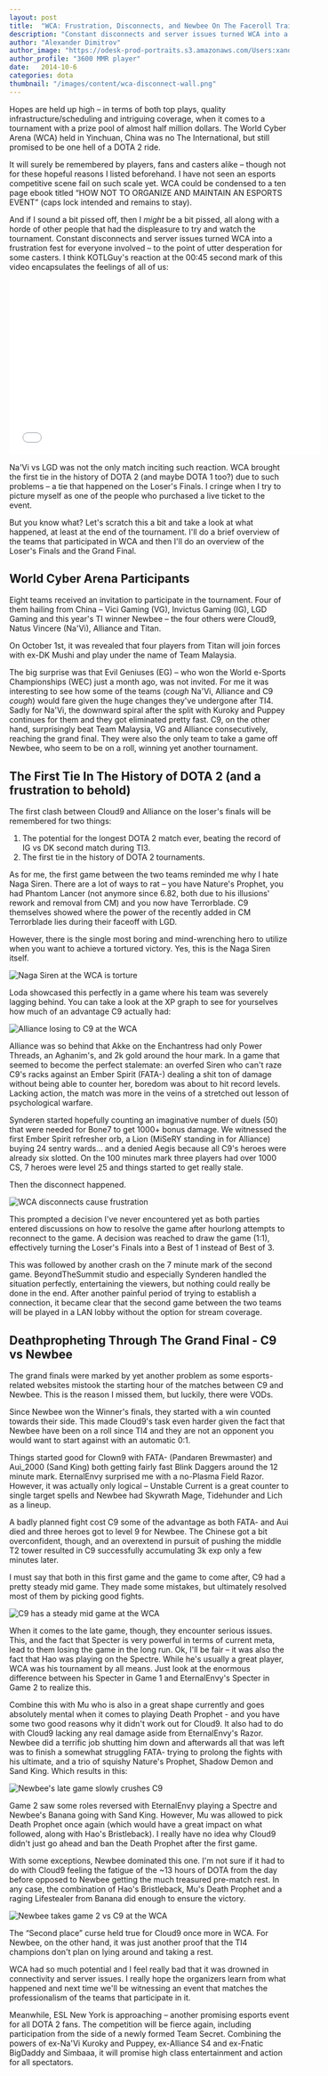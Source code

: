 ```yaml
---
layout: post
title:  "WCA: Frustration, Disconnects, and Newbee On The Faceroll Train Again"
description: "Constant disconnects and server issues turned WCA into a frustration fest for everyone involved – to the point of utter desperation for some casters."
author: "Alexander Dimitrov"
author_image: "https://odesk-prod-portraits.s3.amazonaws.com/Users:xanderdi:PortraitUrl_100?AWSAccessKeyId=1XVAX3FNQZAFC9GJCFR2&Expires=2147483647&Signature=H1JpjAmGNcCnRphLdBmJLwkIhfk%3D&1412137708"
author_profile: "3600 MMR player"
date:   2014-10-6 
categories: dota
thumbnail: "/images/content/wca-disconnect-wall.png"
---
```


Hopes are held up high – in terms of both top plays, quality infrastructure/scheduling and intriguing coverage, when it comes to a tournament with a prize pool of almost half million dollars. The World Cyber Arena (WCA) held in Yinchuan, China was no The International, but still promised to be one hell of a DOTA 2 ride.

It will surely be remembered by players, fans and casters alike – though not for these hopeful reasons I listed beforehand. I have not seen an esports competitive scene fail on such scale yet. WCA could be condensed to a ten page ebook titled “HOW NOT TO ORGANIZE AND MAINTAIN AN ESPORTS EVENT” (caps lock intended and remains to stay).

And if I sound a bit pissed off, then I <em>might</em> be a bit pissed, all along with a horde of other people that had the displeasure to try and watch the tournament. Constant disconnects and server issues turned WCA into a frustration fest for everyone involved – to the point of utter desperation for some casters. I think KOTLGuy's reaction at the 00:45 second mark of this video encapsulates the feelings of all of us:

<iframe width="560" height="315" src="//www.youtube.com/embed/oPcVxtHOb_Q" frameborder="0" allowfullscreen></iframe>

Na'Vi vs LGD was not the only match inciting such reaction. WCA brought the first tie in the history of DOTA 2 (and maybe DOTA 1 too?) due to such problems – a tie that happened on the Loser's Finals. I cringe when I try to picture myself as one of the people who purchased a live ticket to the event.

But you know what? Let's scratch this a bit and take a look at what happened, at least at the end of the tournament. I'll do a brief overview of the teams that participated in WCA and then I'll do an overview of the Loser's Finals and the Grand Final.

## World Cyber Arena Participants

Eight teams received an invitation to participate in the tournament. Four of them hailing from China – Vici Gaming (VG), Invictus Gaming (IG), LGD Gaming and this year's TI winner Newbee – the four others were Cloud9, Natus Vincere (Na'Vi), Alliance and Titan.

On October 1st, it was revealed that four players from Titan will join forces with ex-DK Mushi and play under the name of Team Malaysia.

The big surprise was that Evil Geniuses (EG) – who won the World e-Sports Championships (WEC) just a month ago, was not invited. For me it was interesting to see how some of the teams (*cough* Na'Vi, Alliance and C9 *cough*) would fare given the huge changes they've undergone after TI4. Sadly for Na'Vi, the downward spiral after the split with Kuroky and Puppey continues for them and they got eliminated pretty fast. C9, on the other hand, surprisingly beat Team Malaysia, VG and Alliance consecutively, reaching the grand final. They were also the only team to take a game off Newbee, who seem to be on a roll, winning yet another tournament.

## The First Tie In The History of DOTA 2 (and a frustration to behold)

The first clash between Cloud9 and Alliance on the loser's finals will be remembered for two things:

<ol>
  <li>The potential for the longest DOTA 2 match ever, beating the record of IG vs DK second match during TI3.</li>
  <li>The first tie in the history of DOTA 2 tournaments.</li>
</ol>

As for me, the first game between the two teams reminded me why I hate Naga Siren. There are a lot of ways to rat – you have Nature's Prophet, you had Phantom Lancer (not anymore since 6.82, both due to his illusions' rework and removal from CM) and you now have Terrorblade. C9 themselves showed where the power of the recently added in CM Terrorblade lies during their faceoff with LGD.

However, there is the single most boring and mind-wrenching hero to utilize when you want to achieve a tortured victory. Yes, this is the Naga Siren itself.

![Naga Siren at the WCA is torture](/images/content/wca-naga-siren.jpg)

Loda showcased this perfectly in a game where his team was severely lagging behind. You can take a look at the XP graph to see for yourselves how much of an advantage C9 actually had:

![Alliance losing to C9 at the WCA](/images/content/c9-advantage-wca.png)

Alliance was so behind that Akke on the Enchantress had only Power Threads, an Aghanim's, and 2k gold around the hour mark. In a game that seemed to become the perfect stalemate: an overfed Siren who can't raze C9's racks against an Ember Spirit (FATA-) dealing a shit ton of damage without being able to counter her, boredom was about to hit record levels. Lacking action, the match was more in the veins of a stretched out lesson of psychological warfare.

Synderen started hopefully counting an imaginative number of duels (50) that were needed for Bone7 to get 1000+ bonus damage. We witnessed the first Ember Spirit refresher orb, a Lion (MiSeRY standing in for Alliance) buying 24 sentry wards… and a denied Aegis because all C9's heroes were already six slotted. On the 100 minutes mark three players had over 1000 CS, 7 heroes were level 25 and things started to get really stale.

Then the disconnect happened.

![WCA disconnects cause frustration](/images/content/wca-disconnect-wall.png)

This prompted a decision I've never encountered yet as both parties entered discussions on how to resolve the game after hourlong attempts to reconnect to the game. A decision was reached to draw the game (1:1), effectively turning the Loser's Finals into a Best of 1 instead of Best of 3.

This was followed by another crash on the 7 minute mark of the second game. BeyondTheSummit studio and especially Synderen handled the situation perfectly, entertaining the viewers, but nothing could really be done in the end. After another painful period of trying to establish a connection, it became clear that the second game between the two teams will be played in a LAN lobby without the option for stream coverage.

## Deathpropheting Through The Grand Final - C9 vs Newbee

The grand finals were marked by yet another problem as some esports-related websites mistook the starting hour of the matches between C9 and Newbee. This is the reason I missed them, but luckily, there were VODs.

Since Newbee won the Winner's finals, they started with a win counted towards their side. This made Cloud9's task even harder given the fact that Newbee have been on a roll since TI4 and they are not an opponent you would want to start against with an automatic 0:1.

Things started good for Clown9 with FATA- (Pandaren Brewmaster) and Aui_2000 (Sand King) both getting fairly fast Blink Daggers around the 12 minute mark. EternalEnvy surprised me with a no-Plasma Field Razor. However, it was actually only logical – Unstable Current is a great counter to single target spells and Newbee had Skywrath Mage, Tidehunder and Lich as a lineup.

A badly planned fight cost C9 some of the advantage as both FATA- and Aui died and three heroes got to level 9 for Newbee. The Chinese got a bit overconfident, though, and an overextend in pursuit of pushing the middle T2 tower resulted in C9 successfully accumulating 3k exp only a few minutes later.

I must say that both in this first game and the game to come after, C9 had a pretty steady mid game. They made some mistakes, but ultimately resolved most of them by picking good fights.

![C9 has a steady mid game at the WCA](/images/content/c9-steady-mid-game.png)

When it comes to the late game, though, they encounter serious issues. This, and the fact that Specter is very powerful in terms of current meta, lead to them losing the game in the long run. Ok, I'll be fair – it was also the fact that Hao was playing on the Spectre. While he's usually a great player, WCA was his tournament by all means. Just look at the enormous difference between his Specter in Game 1 and EternalEnvy's Specter in Game 2 to realize this.

Combine this with Mu who is also in a great shape currently and goes absolutely mental when it comes to playing Death Prophet - and you have some two good reasons why it didn't work out for Cloud9. It also had to do with Cloud9 lacking any real damage aside from EternalEnvy's Razor. Newbee did a terrific job shutting him down and afterwards all that was left was to finish a somewhat struggling FATA- trying to prolong the fights with his ultimate, and a trio of squishy Nature's Prophet, Shadow Demon and Sand King. Which results in this:

![Newbee's late game slowly crushes C9](/images/content/newbee-late-game-beat-c9.png)

Game 2 saw some roles reversed with EternalEnvy playing a Spectre and Newbee's Banana going with Sand King. However, Mu was allowed to pick Death Prophet once again (which would have a great impact on what followed, along with Hao's Bristleback). I really have no idea why Cloud9 didn't just go ahead and ban the Death Prophet after the first game.

With some exceptions, Newbee dominated this one. I'm not sure if it had to do with Cloud9 feeling the fatigue of the ~13 hours of DOTA from the day before opposed to Newbee getting the much treasured pre-match rest. In any case, the combination of Hao's Bristleback, Mu's Death Prophet and a raging Lifestealer from Banana did enough to ensure the victory.

![Newbee takes game 2 vs C9 at the WCA](/images/content/newbee-vs-c9-game-2-win.png)

The “Second place” curse held true for Cloud9 once more in WCA. For Newbee, on the other hand, it was just another proof that the TI4 champions don't plan on lying around and taking a rest.

WCA had so much potential and I feel really bad that it was drowned in connectivity and server issues. I really hope the organizers learn from what happened and next time we'll be witnessing an event that matches the professionalism of the teams that participate in it.

Meanwhile, ESL New York is approaching – another promising esports event for all DOTA 2 fans. The competition will be fierce again, including participation from the side of a newly formed Team Secret. Combining the powers of ex-Na'Vi Kuroky and Puppey, ex-Alliance S4 and ex-Fnatic BigDaddy and Simbaaa, it will promise high class entertainment and action for all spectators.

